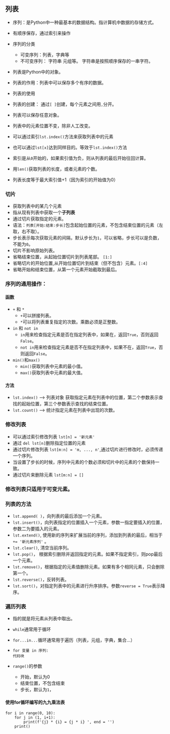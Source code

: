 ## 列表  
  - 序列：是Python中一种最基本的数据结构。指计算机中数据的存储方式。
  - 有顺序保存，通过索引来操作
  - 序列的分类
    - 可变序列：列表，字典等
    - 不可变序列： 字符串 元组等。 字符串是按照顺序保存的一串字符。
    
  - 列表是Python中的对象。
  - 列表的作用：列表中可以保存多个有序的数据。
  - 列表的使用
  - 列表的创建： 通过`[ ]`创建，每个元素之间用`,`分开。
  - 列表可以保存任意对象。
  - 列表中的元素位置不变，除非人工改变。
  - 可以通过索引`lst.index()`方法来获取列表中的元素
  - 也可以通过`lst[x]`达到同样目的。等效于`lst.index()`方法
  - 索引是从`0`开始的，如果索引值为负，则从列表的最后开始往回计算。
  - 用`len()`获取列表的长度，或者元素的个数。
  - 列表长度等于最大索引值+1（因为索引的开始值为0）
   
### 切片
  - 获取列表中的某几个元素
  - 指从现有列表中获取一个**子列表**  
  - 通过切片获取指定的元素。
  - 语法：`列表[开始:结束:步长]`包含起始位置的元素，不包含结束位置的元素（左取，右不取）。
  - 步长表示每次获取元素的间隔，默认步长为`1`，可以省略，步长可以是负数，不能为`0`。
  - 切片不影响原始列表。
  - 省略结束位置，从起始位置切片到列表尾部。 `[1:]`
  - 省略切片的开始位置,从开始位置切片到结束（但不包含）元素。`[:4]`
  - 省略开始和结束位置，从第一个元素开始截取到最后。
    
### 序列的通用操作：
#### 函数
  - `+` 和 `*`
    - `+`可以拼接列表。
    - `*`可以将列表重复指定的次数。乘数必须是正整数。
  - `in` 和 `not in`
    - `in`用来检查指定元素是否在指定列表中，如果在，返回`True`，否则返回`False`。
    - `not in`用来检查指定元素是否不在指定列表中，如果不在，返回`True`，否则返回`False`。 
  - `min()`和`max()`
    - `min()`获取列表中元素的最小值。
    - `max()`获取列表中元素的最大值。
#### 方法
  - `lst.index()` --> 列表对象 获取指定元素在列表中的位置，第二个参数表示查找的起始位置，第三个参数表示查找的结束位置。
  - `lst.count()` --> 统计指定元素在列表中出现的次数。
  
### 修改列表
  - 可以通过索引修改列表 `lst[n] = '新元素'`
  - 通过 `del lst[n]`删除指定位置的元素
  - 通过切片修改列表 `lst[m:n] = 'm, ..., n'`,通过切片进行修改时，必须传递一个序列。
  - 当设置了步长的时候，序列中元素的个数必须和切片中的元素的个数保持一致。
  - 通过切片来删除元素 `lst[m:n] = []`
  
### 修改列表只适用于可变元素。
  
### 列表的方法
  - `lst.append( )`，向列表的最后添加一个元素。
  - `lst.insert()`，向列表指定的位置插入一个元素，参数一指定要插入的位置，参数二为要插入的元素。
  - `lst.extend()`, 使用新的序列来扩展当前的序列，添加到列表的最后，相当于 `+= '新元素序列'` 。
  - `lst.clear()`, 清空当前序列。
  - `lst.pop()`， 根据索引删除并返回指定的元素。如果不指定索引，则pop最后一个元素。
  - `lst.remove()`，根据指定的元素值删除元素。如果有多个相同元素，只会删除第一个。
  - `lst.reverse()`，反转列表。
  - `lst.sort()`，对指定列表中的元素进行升序排序。参数`reverse = True`表示降序。
  
### 遍历列表
  - 指的就是将元素从列表中取出。
  - `while`通常用于循环
  - `for...in...`循环通常用于遍历（列表，元组，字典，集合...）
  - `for 变量 in 序列:`  
         `代码块`
         
  - `range()`的参数
    - 开始，默认为0
    - 结束位置，不包含结束
    - 步长，默认为`1`，
  
#### 使用for循环编写的九九乘法表
```
for i in range(0, 10):
    for j in (1, i+1):
        print(f'{j} * {i} = {j * i} ', end = '')
    print()
```
